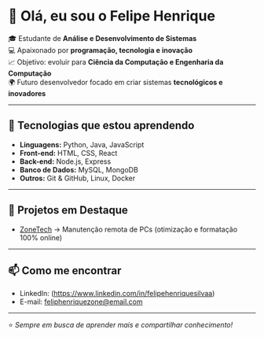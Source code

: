 # 👋 Olá, eu sou o Felipe Henrique  

🎓 Estudante de **Análise e Desenvolvimento de Sistemas**  
💻 Apaixonado por **programação, tecnologia e inovação**  
📈 Objetivo: evoluir para **Ciência da Computação e Engenharia da Computação**  
🌍 Futuro desenvolvedor focado em criar sistemas **tecnológicos e inovadores**  

---

## 🚀 Tecnologias que estou aprendendo
- **Linguagens:** Python, Java, JavaScript  
- **Front-end:** HTML, CSS, React  
- **Back-end:** Node.js, Express  
- **Banco de Dados:** MySQL, MongoDB  
- **Outros:** Git & GitHub, Linux, Docker  

---

## 📌 Projetos em Destaque
- [ZoneTech](https://github.com/FeliPinass/Zonetech) → Manutenção remota de PCs (otimização e formatação 100% online)   

---

## 📫 Como me encontrar
- LinkedIn: (https://www.linkedin.com/in/felipehenriquesilvaa)  
- E-mail: feliphenriquezone@email.com  

---
⭐ *Sempre em busca de aprender mais e compartilhar conhecimento!*
